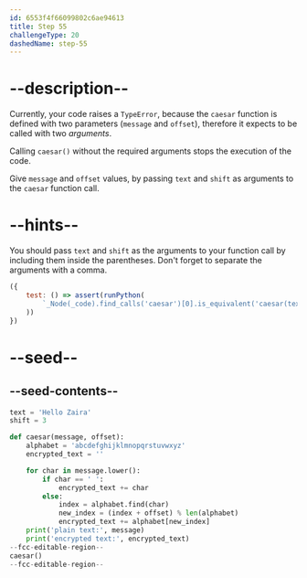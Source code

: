```yaml
---
id: 6553f4f66099802c6ae94613
title: Step 55
challengeType: 20
dashedName: step-55
---
```


# --description--

Currently, your code raises a `TypeError`, because the `caesar` function is defined with two parameters (`message` and `offset`), therefore it expects to be called with two *arguments*.

Calling `caesar()` without the required arguments stops the execution of the code.

Give `message` and `offset` values, by passing `text` and `shift` as arguments to the `caesar` function call.

# --hints--

You should pass `text` and `shift` as the arguments to your function call by including them inside the parentheses. Don't forget to separate the arguments with a comma.

```js
({
    test: () => assert(runPython(
        `_Node(_code).find_calls('caesar')[0].is_equivalent('caesar(text, shift)')`
    ))
})
```

# --seed--

## --seed-contents--

```py
text = 'Hello Zaira'
shift = 3

def caesar(message, offset):
    alphabet = 'abcdefghijklmnopqrstuvwxyz'
    encrypted_text = ''

    for char in message.lower():
        if char == ' ':
            encrypted_text += char
        else:
            index = alphabet.find(char)
            new_index = (index + offset) % len(alphabet)
            encrypted_text += alphabet[new_index]
    print('plain text:', message)
    print('encrypted text:', encrypted_text)
--fcc-editable-region--
caesar()
--fcc-editable-region--
```
